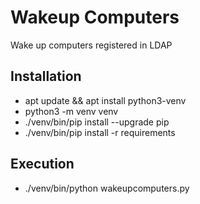 # Wakeup Computers
Wake up computers registered in LDAP

## Installation
- apt update && apt install python3-venv
- python3 -m venv venv
- ./venv/bin/pip install --upgrade pip
- ./venv/bin/pip install -r requirements

## Execution
- ./venv/bin/python wakeupcomputers.py
